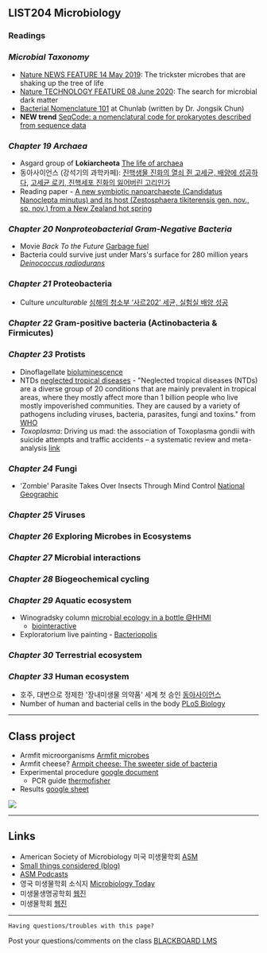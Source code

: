 
## LIST204 Microbiology

### Readings

### _Microbial Taxonomy_

* [Nature NEWS FEATURE 14 May 2019](https://www.nature.com/articles/d41586-019-01496-w): The trickster microbes that are shaking up the tree of life
* [Nature TECHNOLOGY FEATURE 08 June 2020](https://www.nature.com/articles/d41586-020-01684-z): The search for microbial dark matter
* [Bacterial Nomenclature 101](https://help.ezbiocloud.net/bacterial-nomenclature-101-and-how-to-describe-new-species/) at Chunlab (written by Dr. Jongsik Chun)
* __NEW trend__ [SeqCode: a nomenclatural code for prokaryotes described from sequence data](https://www.nature.com/articles/s41564-022-01214-9)

### _Chapter 19 Archaea_

* Asgard group of __Lokiarcheota__ [The life of archaea](https://www.nature.com/articles/d41586-020-00087-4)
* 동아사이언스 (강석기의 과학카페): [진핵생물 진화의 열쇠 쥔 고세균, 배양에 성공하다](https://www.dongascience.com/news.php?idx=30788), [고세균 로키, 진핵세포 진화의 잃어버린 고리인가](https://www.dongascience.com/news.php?idx=6896)
* Reading paper - [A new symbiotic nanoarchaeote (Candidatus Nanoclepta minutus) and its host (Zestosphaera tikiterensis gen. nov., sp. nov.) from a New Zealand hot spring](https://pubmed.ncbi.nlm.nih.gov/30195930/)


### _Chapter 20_ _Nonproteobacterial Gram-Negative Bacteria_
* Movie _Back To the Future_ [Garbage fuel](https://youtu.be/vHake6w4Su0?si=Ihk9zmJQhKGYOoJD&t=25)
* Bacteria could survive just under Mars's surface for 280 million years [_Deinococcus radiodurans_](https://www.newscientist.com/article/2344099-bacteria-could-survive-just-under-marss-surface-for-280-million-years)

### _Chapter 21_ Proteobacteria
* Culture _unculturable_ [심해의 청소부 ‘사르202’ 세균, 실험실 배양 성공](https://www.ibric.org/bric/trend/bio-news.do?mode=view&articleNo=9861670)
  
### _Chapter 22_ Gram-positive bacteria (Actinobacteria & Firmicutes)

### _Chapter 23_ Protists
* Dinoflagellate [bioluminescence](https://www.youtube.com/watch?v=7tPKqeN2qos)
* NTDs [neglected tropical diseases](https://www.cdc.gov/globalhealth/ntd/diseases/index.html) - "Neglected tropical diseases (NTDs) are a diverse group of 20 conditions that are mainly prevalent in tropical areas, where they mostly affect more than 1 billion people who live mostly impoverished communities. They are caused by a variety of pathogens including viruses, bacteria, parasites, fungi and toxins." from [WHO](https://www.who.int/news-room/questions-and-answers/item/neglected-tropical-diseases)
* _Toxoplasma_: Driving us mad: the association of Toxoplasma gondii with suicide attempts and traffic accidents – a systematic review and meta-analysis [link](https://www.cambridge.org/core/journals/psychological-medicine/article/driving-us-mad-the-association-of-toxoplasma-gondii-with-suicide-attempts-and-traffic-accidents-a-systematic-review-and-metaanalysis/70570A7C590118DD547C6182802FF606)

### _Chapter 24_ Fungi
* 'Zombie' Parasite Takes Over Insects Through Mind Control [National Geographic](https://www.youtube.com/watch?v=vijGdWn5-h8)

### _Chapter 25_ Viruses

### _Chapter 26_ Exploring Microbes in Ecosystems
### _Chapter 27_ Microbial interactions
### _Chapter 28_ Biogeochemical cycling
### _Chapter 29_ Aquatic ecosystem
* Winogradsky column [microbial ecology in a bottle @HHMI](https://www.biointeractive.org/classroom-resources/winogradsky-column-microbial-ecology-bottle)
  - [biointeractive](https://media.hhmi.org/biointeractive/click/winogradsky/)
* Exploratorium live painting - [Bacteriopolis](https://www.exploratorium.edu/exhibits/bacteriopolis)

### _Chapter 30_ Terrestrial ecosystem
### _Chapter 33_ Human ecosystem
* 호주, 대변으로 정제한 '장내미생물 의약품' 세계 첫 승인 [동아사이언스](https://www.dongascience.com/news.php?idx=57067)
* Number of human and bacterial cells in the body [PLoS Biology](https://journals.plos.org/plosbiology/article?id=10.1371/journal.pbio.1002533)





---
## Class project
* Armfit microorganisms [Armfit microbes](http://robdunnlab.com/projects/armpit-microbes/)
* Armfit cheese? [Armpit cheese: The sweeter side of bacteria](https://www.newscientist.com/article/mg22029482-000-armpit-cheese-the-sweeter-side-of-bacteria/)
* Experimental procedure [google document](https://docs.google.com/document/d/1WQhN1--gcli-AtXaSUKoqlbYOgzyJFuFOzhx0CTod7U/edit)
  - PCR guide [thermofisher](https://www.thermofisher.com/kr/ko/home/life-science/cloning/cloning-learning-center/invitrogen-school-of-molecular-biology/pcr-education/pcr-reagents-enzymes/pcr-component-considerations.html)
* Results [google sheet](https://docs.google.com/spreadsheets/d/1mSIWUND0OC5NP3eoExsoObJhqNsgdTIACiEa2A1wtH0/edit#gid=1635425747)


<img src="https://www.cell.com/cms/attachment/2007952068/2030507060/gr3.jpg">

---
## Links

* American Society of Microbiology 미국 미생물학회 [ASM](https://www.asm.org)
* [Small things considered (blog)](https://schaechter.asmblog.org/)
* [ASM Podcasts](https://www.asm.org/podcasts)
* 영국 미생물학회 소식지 [Microbiology Today](https://microbiologysociety.org/publication/current-issue/)
* 미생물생명공학회 [웹진](http://www.e-bioindustry.or.kr/index.html)
* 미생물학회 [웹진](http://www.msk.or.kr/webzine/201906/index.html)

---
```
Having questions/troubles with this page?
```
Post your questions/comments on the class [BLACKBOARD LMS](https://kulms.korea.ac.kr)
